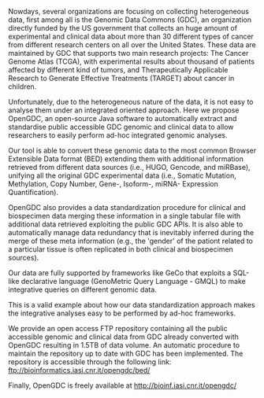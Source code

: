 Nowdays, several organizations are focusing on collecting heterogeneous data, 
first among all is the Genomic Data Commons (GDC), an organization directly 
funded by the US government that collects an huge amount of experimental and
clinical data about more than 30 different types of cancer from different 
research centers on all over the United States. These data are maintained
by GDC that supports two main research projects: The Cancer Genome Atlas (TCGA),
with experimental results about thousand of patients affected by different
kind of tumors, and Therapeutically Applicable Research to Generate Effective 
Treatments (TARGET) about cancer in children.

Unfortunately, due to the heterogeneous nature of the data, it is not easy
to analyse them under an integrated oriented approach.
Here we propose OpenGDC, an open-source Java software to automatically extract
and standardise public accessible GDC genomic and clinical data to allow 
researchers to easily perform ad-hoc integrated genomic analyses.

Our tool is able to convert these genomic data to the most common Browser 
Extensible Data format (BED) extending them with additional information 
retrieved from different data sources (i.e., HUGO, Gencode, and miRBase),
unifying all the original GDC experimental data (i.e., Somatic Mutation,
Methylation, Copy Number, Gene-, Isoform-, miRNA-  Expression Quantification).

OpenGDC also provides a data standardization procedure for clinical and
biospecimen data merging these information in a single tabular file
with additional data retrieved exploiting the public GDC APIs. 
It is also able to automatically manage data redundancy that is inevitably 
inferred during the merge of these meta information (e.g., the 'gender' 
of the pationt related to a particular tissue is often replicated in both 
clinical and biospecimen sources).

Our data are fully supported by frameworks like GeCo that exploits a SQL-like 
declarative language (GenoMetric Query Language - GMQL) to make integrative 
queries on different genomic data.

This is a valid example about how our data standardization approach makes 
the integrative analyses easy to be performed by ad-hoc frameworks.

We provide an open access FTP repository containing all the public accessible
genomic and clinical data from GDC already converted with OpenGDC resulting
in 1.5TB of data volume.
An automatic procedure to maintain the repository up to date with GDC has been
implemented. The repository is accessible through the following link:
ftp://bioinformatics.iasi.cnr.it/opengdc/bed/

Finally, OpenGDC is freely available at http://bioinf.iasi.cnr.it/opengdc/
